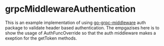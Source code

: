 # grpcMiddlewareAuthentication
This is an example implementation of using [go-grpc-middleware](https://github.com/grpc-ecosystem/go-grpc-middleware) auth package to validate header based authentication. The empgazises here is to show the usage of AuthFuncOverride so that the auth middleware makes a exeption for the getToken methods.
